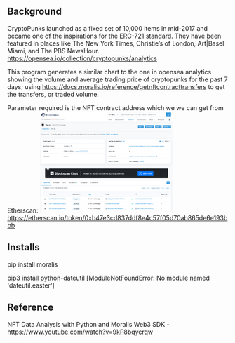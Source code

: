 ## Background
CryptoPunks launched as a fixed set of 10,000 items in mid-2017 and became one of the inspirations for the ERC-721 standard. They have been featured in places like The New York Times, Christie’s of London, Art|Basel Miami, and The PBS NewsHour.
https://opensea.io/collection/cryptopunks/analytics

This program generates a similar chart to the one in opensea analytics showing the volume and average trading price of cryptopunks for the past 7 days; 
using https://docs.moralis.io/reference/getnftcontracttransfers to get the transfers, or traded volume.

Parameter required is the NFT contract address which we we can get from Etherscan:
<img src="https://github.com/jiunnhwa/NFT-Price-Volume-Chart-Python-Moralis-Web3/blob/main/Etherscan-Cryptopunk-Wallet.png" width=60% >
https://etherscan.io/token/0xb47e3cd837ddf8e4c57f05d70ab865de6e193bbb


## Installs
pip install moralis

pip3 install python-dateutil [ModuleNotFoundError: No module named 'dateutil.easter']


## Reference
NFT Data Analysis with Python and Moralis Web3 SDK - https://www.youtube.com/watch?v=9kP8bqycrqw
